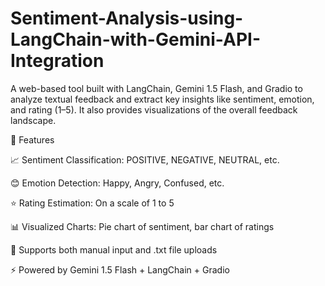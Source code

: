 # Sentiment-Analysis-using-LangChain-with-Gemini-API-Integration

A web-based tool built with LangChain, Gemini 1.5 Flash, and Gradio to analyze textual feedback and extract key insights like sentiment, emotion, and rating (1–5). It also provides visualizations of the overall feedback landscape.

🚀 Features

📈 Sentiment Classification: POSITIVE, NEGATIVE, NEUTRAL, etc.

😊 Emotion Detection: Happy, Angry, Confused, etc.

⭐ Rating Estimation: On a scale of 1 to 5

📊 Visualized Charts: Pie chart of sentiment, bar chart of ratings

📝 Supports both manual input and .txt file uploads

⚡ Powered by Gemini 1.5 Flash + LangChain + Gradio

